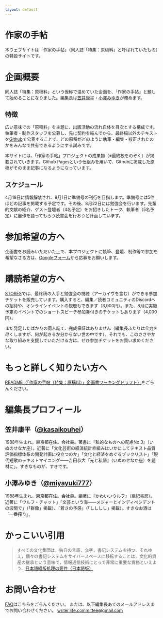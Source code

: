 ```yaml
---
layout: default
---
```


# 作家の手帖
本ウェブサイトは「作家の手帖」（同人誌「特集：原稿料」と呼ばれていたもの）の特設サイトです。

# 企画概要
同人誌「特集：原稿料」という仮称で温めていた企画を、「作家の手帖」と題して始めることになりました。編集長は[笠井康平](https://twitter.com/kasaikouhei)・[小澤みゆき](https://twitter.com/miyayuki777)が務めます。

## 特徴
広い意味での「原稿料」を主題に、出版活動の流れ自体を目次とする構成です。執筆者・制作スタッフを公募し、先に契約を結んでから、最終稿以外のテキストを[Github](https://github.com/Writer-Life-Committee/authors-note)で公表することで、どの原稿がどのように執筆・編集・校正されたのかをみんなで共有できるようにする試みです。

本サイトには、「作家の手帖」プロジェクトの成果物（※最終校をのぞく）が掲載されていきます。Github Pagesという仕組みを用いて、Githubに掲載した原稿がそのまま記事になるようになっています。

## スケジュール
4月18日に情報解禁され、8月1日に準備号の刊行を目指します。準備号には5件ほどの記事を掲載する予定です。その後、8月22日には勉強会を行います。先輩的文献の紹介、ゲスト登壇者（4名予定）をお招きしたトーク、執筆者（5名予定）に自作を語ってもらう読書会を行おうと計画しています。

# 参加希望の方へ
企画書をお読みいただいた上で、本プロジェクトに執筆、登壇、制作等で参加を希望なさる方は、[Googleフォーム](https://docs.google.com/forms/d/e/1FAIpQLSddK7-cYI9zzO6wMjTwGqHf9dcVSErruk5bslFF4HAC5QGtbA/viewform)から応募をお願いします。

# 購読希望の方へ
[STORES](https://authors-note.stores.jp/)では、最終稿の入手と勉強会の視聴（アーカイヴを含む）ができる参加チケットを販売しています。購入すると、編集／読者コミュニティのDiscordへの招待や、オンラインイベントの視聴もできます（3,000円）。また、8月に実施予定のイベントでのショートスピーチ参加券付きのチケットもあります（4,000円）。

まだ発足したばかりの同人誌で、完成保証はありません（編集長ふたりは全力を尽くしますが、何が起きるか分からない世の中です）。それでも、このささやかな取り組みを支援していただける方は、ぜひ参加チケットをお買い求めください。

# もっと詳しく知りたい方へ
[README（「作家の手帖（特集：原稿料）」企画書ワーキングドラフト）](https://github.com/Writer-Life-Committee/authors-note/blob/main/README.md)をごらんください。

# 編集長プロフィール

## 笠井康平（[@kasaikouhei](https://twitter.com/kasaikouhei)）
1988年生まれ。東京都在住。会社員。著書に『私的なものへの配慮No.3』（いぬのせなか座）。近著に「文化芸術の経済統計枠組みはいかにしてテキスト品質評価指標体系の開発計画に役立つのか」「文化と経済をめぐるブックリスト」「現代短歌のテキストマイニング――𠮷田恭大『光と私語』（いぬのせなか座）を題材に」。すきなものが、すきです。

## 小澤みゆき（[@miyayuki777](https://twitter.com/miyayuki777)）
1988年生まれ。東京都在住。会社員。編著に『かわいいウルフ』（亜紀書房）。近著に「ウルフ・チャット」「文芸という海――メジャーとインディペンデントの波間で」（「群像」掲載）、「若さの予感」（「しししし」掲載）。すきなお酒は「一番搾り」。

# かっこいい引用
> すべての文化集団は，独自の言語，文字，書記システムを持つ．それゆえ，個々の書記システムをサイバースペースに移転することは，文化的資産の継承という意味で，情報通信技術にとって非常に重要な責務といえよう．[日本語組版処理の要件（日本語版）](https://www.w3.org/TR/jlreq/) 

# お問い合わせ
[FAQ](./faq.md)はこちらをごらんください。
または、以下編集長あてのメールアドレスまでお問い合わせください。
writer.life.committee@gmail.com